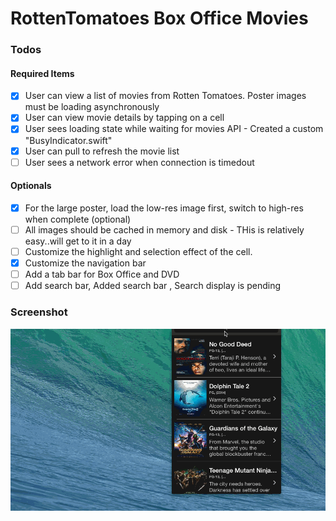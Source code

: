RottenTomatoes Box Office Movies
============

### Todos

#### Required Items

- [x] User can view a list of movies from Rotten Tomatoes. Poster images must be loading asynchronously
- [x] User can view movie details by tapping on a cell
- [x] User sees loading state while waiting for movies API - Created a custom "BusyIndicator.swift"
- [x] User can pull to refresh the movie list
- [ ]  User sees a network error when connection is timedout

#### Optionals
- [x] For the large poster, load the low-res image first, switch to high-res when complete (optional)
- [ ] All images should be cached in memory and disk - THis is relatively easy..will get to it in a day
- [ ] Customize the highlight and selection effect of the cell.
- [x] Customize the navigation bar
- [ ] Add a tab bar for Box Office and DVD
- [ ] Add search bar, Added search bar , Search display is pending

### Screenshot

![Movie List](https://github.com/RameshRM/ios-learning/blob/master/MovieList.gif)

